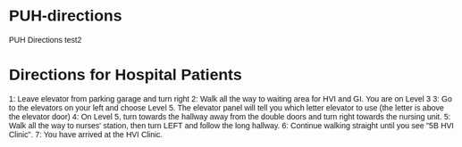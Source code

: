 # PUH-directions
PUH Directions test2

<!DOCTYPE html>
<html lang="en">
<head>
    <meta charset="UTF-8">
    <meta name="viewport" content="width=device-width, initial-scale=1.0">
    <title>Directions for Hospital Patients</title>
    <style>
        body {
            font-family: Arial, sans-serif;
            max-width: 800px;
            margin: auto;
            padding: 20px;
        }
    </style>
</head>
<body>
    <h1>Directions for Hospital Patients</h1>
    <p>1: Leave elevator from parking garage and turn right
       2: Walk all the way to waiting area for HVI and GI. You are on Level 3
       3: Go to the elevators on your left and choose Level 5. The elevator panel will tell you which letter elevator to use (the letter is above the elevator door)
       4: On Level 5, turn towards the hallway away from the double doors and turn right towards the nursing unit.
       5: Walk all the way to nurses' station, then turn LEFT and follow the long hallway.
       6: Continue walking straight until you see "5B HVI Clinic". 
       7: You have arrived at the HVI Clinic. </p>
</body>
</html>
